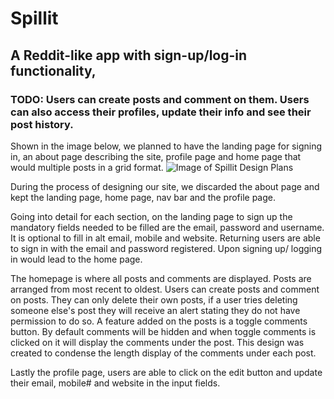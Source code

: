 # Spillit

## A Reddit-like app with sign-up/log-in functionality,

### TODO: Users can create posts and comment on them. Users can also access their profiles, update their info and see their post history.

Shown in the image below, we planned to have the landing page for signing in, an about page describing the site, profile page and home page that would multiple posts in a grid format.
![Image of Spillit Design Plans](https://i.imgur.com/39kKwqw.jpg)

During the process of designing our site, we discarded the about page and kept the landing page, home page, nav bar and the profile page.

Going into detail for each section, on the landing page to sign up the mandatory fields needed to be filled are the email, password and username. It is optional to fill in alt email, mobile and website. Returning users are able to sign in with the email and password registered. Upon signing up/ logging in would lead to the home page.

The homepage is where all posts and comments are displayed. Posts are arranged from most recent to oldest. Users can create posts and comment on posts. They can only delete their own posts, if a user tries deleting someone else's post they will receive an alert stating they do not have permission to do so. A feature added on the posts is a toggle comments button. By default comments will be hidden and when toggle comments is clicked on it will display the comments under the post. This design was created to condense the length display of the comments under each post.

Lastly the profile page, users are able to click on the edit button and update their email, mobile# and website in the input fields.

